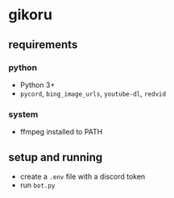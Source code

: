 # gikoru

## requirements

### python

+ Python 3+
+ `pycord`, `bing_image_urls`, `youtube-dl`, `redvid`

### system

+ ffmpeg installed to PATH

## setup and running

+ create a `.env` file with a discord token
+ run `bot.py`
